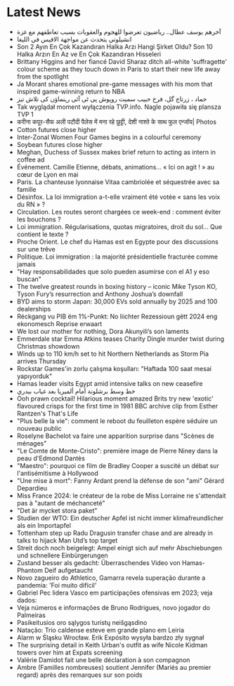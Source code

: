 # Latest News
-  آخرهم يوسف عطال.. رياضيون تعرضوا للهجوم والعقوبات بسبب تعاطفهم مع غزة
-  انشيلوتي يتحدث عن مواجهة الافيس في الليغا
-  Son 2 Ayın En Çok Kazandıran Halka Arzı Hangi Şirket Oldu? Son 10 Halka Arzın En Az ve En Çok Kazandıran Hisseleri
-  Brittany Higgins and her fiancé David Sharaz ditch all-white 'suffragette' colour scheme as they touch down in Paris to start their new life away from the spotlight
-  Ja Morant shares emotional pre-game messages with his mom that inspired game-winning return to NBA
-  حماد ، زرتاج گل، فرخ حبیب سمیت روپوش پی ٹی آئی رہنماؤں کی تلاش تیز
-  Tak wyglądał moment wyłączenia TVP.info. Nagle pojawiła się plansza TVP 1
-  करीना कपूर-सैफ अली पटौदी पैलेस में मना रहे छुट्टी, देशी नाश्ते के साथ फुल एन्जॉय| Photos
-  Cotton futures close higher
-  Inter-Zonal Women Four Games begins in a colourful ceremony
-  Soybean futures close higher
-  Meghan, Duchess of Sussex makes brief return to acting as intern in coffee ad
-  Événement. Camille Etienne, débats, animations… « Ici on agit ! » au cœur de Lyon en mai
-  Paris. La chanteuse lyonnaise Vitaa cambriolée et séquestrée avec sa famille
-  Désinfox. La loi immigration a-t-elle vraiment été votée « sans les voix du RN » ?
-  Circulation. Les routes seront chargées ce week-end : comment éviter les bouchons ?
-  Loi immigration. Régularisations, quotas migratoires, droit du sol... Que contient le texte ?
-  Proche Orient. Le chef du Hamas est en Egypte pour des discussions sur une trêve
-  Politique. Loi immigration : la majorité présidentielle fracturée comme jamais
-  "Hay responsabilidades que solo pueden asumirse con el A1 y eso buscan"
-  The twelve greatest rounds in boxing history – iconic Mike Tyson KO, Tyson Fury’s resurrection and Anthony Joshua’s downfall
-  BYD aims to storm Japan: 30,000 EVs sold annually by 2025 and 100 dealerships
-  Réckgang vu PIB ëm 1%-Punkt: No liichter Rezessioun gëtt 2024 eng ekonomesch Reprise erwaart
-  We lost our mother for nothing, Dora Akunyili’s son laments
-  Emmerdale star Emma Atkins teases Charity Dingle murder twist during Christmas showdown
-  Winds up to 110 km/h set to hit Northern Netherlands as Storm Pia arrives Thursday
-  Rockstar Games'in zorlu çalışma koşulları: "Haftada 100 saat mesai yapıyorduk"
-  Hamas leader visits Egypt amid intensive talks on new ceasefire
-  خط وسط برشلونة أمام ألميريا بعد غياب بيدري
-  Ooh prawn cocktail! Hilarious moment amazed Brits try new 'exotic' flavoured crisps for the first time in 1981 BBC archive clip from Esther Rantzen's That's Life
-  "Plus belle la vie": comment le reboot du feuilleton espère séduire un nouveau public
-  Roselyne Bachelot va faire une apparition surprise dans "Scènes de ménages"
-  "Le Comte de Monte-Cristo": première image de Pierre Niney dans la peau d'Edmond Dantès
-  "Maestro": pourquoi ce film de Bradley Cooper a suscité un débat sur l'antisémitisme à Hollywood
-  "Une mise à mort": Fanny Ardant prend la défense de son "ami" Gérard Depardieu
-  Miss France 2024: le créateur de la robe de Miss Lorraine ne s'attendait pas à "autant de méchanceté"
-  "Det är mycket stora paket"
-  Studien der WTO: Ein deutscher Apfel ist nicht immer klimafreundlicher als ein Importapfel
-  Tottenham step up Radu Dragusin transfer chase and are already in talks to hijack Man Utd’s top target
-  Streit doch noch beigelegt: Ampel einigt sich auf mehr Abschiebungen und schnellere Einbürgerungen
-  Zustand besser als gedacht: Überraschendes Video von Hamas-Phantom Deif aufgetaucht
-  Novo zagueiro do Athletico, Gamarra revela superação durante a pandemia: 'Foi muito difícil'
-  Gabriel Pec lidera Vasco em participações ofensivas em 2023; veja dados:
-  Veja números e informações de Bruno Rodrigues, novo jogador do Palmeiras
-  Pasikeitusios oro sąlygos turistų neišgąsdino
-  Natação: Trio caldense esteve em grande plano em Leiria
-  Alarm w Śląsku Wrocław. Erik Expósito wysyła bardzo zły sygnał
-  The surprising detail in Keith Urban's outfit as wife Nicole Kidman towers over him at Expats screening
-  Valérie Damidot fait une belle déclaration à son compagnon
-  Ambre (Familles nombreuses) soutient Jennifer (Mariés au premier regard) après des remarques sur son poids
